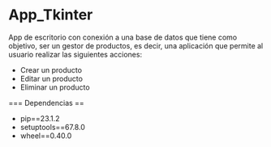 # App_Tkinter

App de escritorio con conexión a una base de datos que tiene como objetivo, ser un gestor de productos, es decir, una aplicación que permite al usuario realizar las siguientes acciones:
- Crear un producto
- Editar un producto
- Eliminar un producto

=== Dependencias ==
- pip==23.1.2
- setuptools==67.8.0
- wheel==0.40.0
